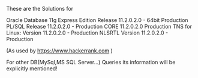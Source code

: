 These are the Solutions for

Oracle Database 11g Express Edition Release 11.2.0.2.0 - 64bit Production 
PL/SQL Release 11.2.0.2.0 - Production 
CORE 11.2.0.2.0 Production 
TNS for Linux: Version 11.2.0.2.0 - Production 
NLSRTL Version 11.2.0.2.0 - Production 

(As used by https://www.hackerrank.com )

For other DB(MySql,MS SQL Server...) Queries its information will be explicitly mentioned!
